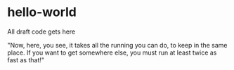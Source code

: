 # hello-world
All draft code gets here

"Now, here, you see, it takes all the running you can do, to keep in the same place. If you want to get somewhere else, you must run at least twice as fast as that!"
